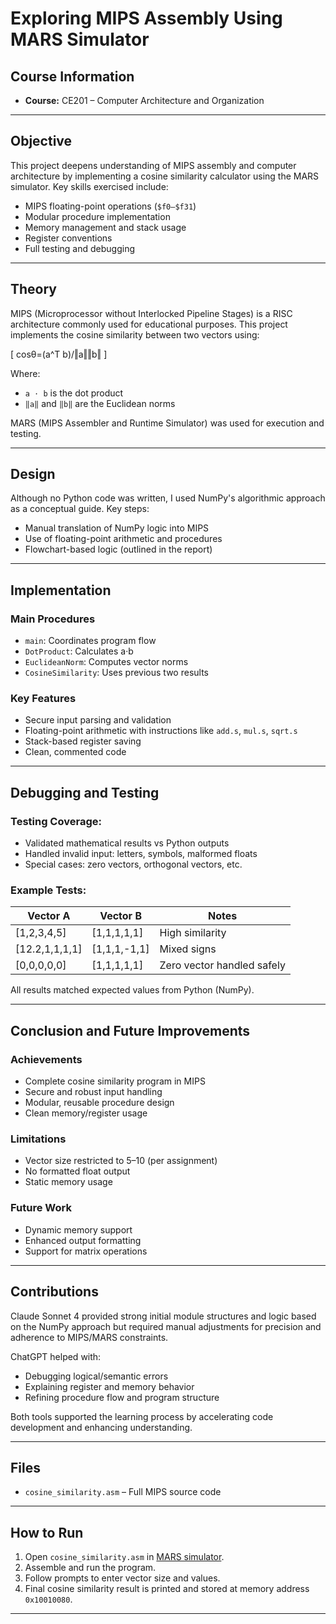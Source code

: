 # Exploring MIPS Assembly Using MARS Simulator

## Course Information
- **Course:** CE201 – Computer Architecture and Organization
  
---

## Objective
This project deepens understanding of MIPS assembly and computer architecture by implementing a cosine similarity calculator using the MARS simulator. Key skills exercised include:
- MIPS floating-point operations (`$f0–$f31`)
- Modular procedure implementation
- Memory management and stack usage
- Register conventions
- Full testing and debugging

---

## Theory

MIPS (Microprocessor without Interlocked Pipeline Stages) is a RISC architecture commonly used for educational purposes. This project implements the cosine similarity between two vectors using:

\[
cos⁡θ=(a^T b)/‖a‖‖b‖ 
\]

Where:
- `a ⋅ b` is the dot product
- `‖a‖` and `‖b‖` are the Euclidean norms

MARS (MIPS Assembler and Runtime Simulator) was used for execution and testing.

---

## Design

Although no Python code was written, I used NumPy's algorithmic approach as a conceptual guide. Key steps:
- Manual translation of NumPy logic into MIPS
- Use of floating-point arithmetic and procedures
- Flowchart-based logic (outlined in the report)

---

## Implementation

### Main Procedures
- `main`: Coordinates program flow
- `DotProduct`: Calculates a·b
- `EuclideanNorm`: Computes vector norms
- `CosineSimilarity`: Uses previous two results

### Key Features
- Secure input parsing and validation
- Floating-point arithmetic with instructions like `add.s`, `mul.s`, `sqrt.s`
- Stack-based register saving
- Clean, commented code

---

## Debugging and Testing

### Testing Coverage:
- Validated mathematical results vs Python outputs
- Handled invalid input: letters, symbols, malformed floats
- Special cases: zero vectors, orthogonal vectors, etc.

### Example Tests:
| Vector A         | Vector B         | Notes                      |
|------------------|------------------|----------------------------|
| [1,2,3,4,5]       | [1,1,1,1,1]       | High similarity            |
| [12.2,1,1,1,1]    | [1,1,1,-1,1]      | Mixed signs                |
| [0,0,0,0,0]       | [1,1,1,1,1]       | Zero vector handled safely |

All results matched expected values from Python (NumPy).

---

## Conclusion and Future Improvements

### Achievements
- Complete cosine similarity program in MIPS
- Secure and robust input handling
- Modular, reusable procedure design
- Clean memory/register usage

### Limitations
- Vector size restricted to 5–10 (per assignment)
- No formatted float output
- Static memory usage

### Future Work
- Dynamic memory support
- Enhanced output formatting
- Support for matrix operations

---

## Contributions

Claude Sonnet 4 provided strong initial module structures and logic based on the NumPy approach but required manual adjustments for precision and adherence to MIPS/MARS constraints.

ChatGPT helped with:
- Debugging logical/semantic errors
- Explaining register and memory behavior
- Refining procedure flow and program structure

Both tools supported the learning process by accelerating code development and enhancing understanding.

---

## Files

- `cosine_similarity.asm` – Full MIPS source code  

---

## How to Run

1. Open `cosine_similarity.asm` in [MARS simulator](http://courses.missouristate.edu/kenvollmar/mars/).
2. Assemble and run the program.
3. Follow prompts to enter vector size and values.
4. Final cosine similarity result is printed and stored at memory address `0x10010080`.

---

